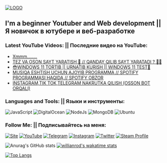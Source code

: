 [![LOGO](https://github.com/UZBase/UZBase/blob/main/assets/logo.png)](https://www.youtube.com/c/UZBase)

## I'm a beginner Youtuber and Web development || Я новичок в ютубере и веб-разработке

### Latest YouTube Videos: || Последние видео на YouTube:

<!-- YOUTUBE:START -->
- [Xmmm........](https://www.youtube.com/watch?v=FXDqi_C1TJ0)
- [TEZ VA OSON SAYT YARATISH 🧨 // QANDAY QILIB SAYT YARATADI ? 🤩🧨](https://www.youtube.com/watch?v=zqeHYeTXnps)
- [😳WINDOWS 11 TORTIB || URNATIB KURISH || WINDOWS 11 TEST🥺](https://www.youtube.com/watch?v=9psnSb8kxXY)
- [MUSIQA ESHTISH UCHUN AJOYIB PROGRAMMA // SPOTIFY PROGRAMMASI HAQIDA // SPOTIFY OBZOR](https://www.youtube.com/watch?v=GtQHqSyU7MQ)
- [INSTAGRAM,TIK TOK,TELEGRAM NAKRUTKA QILISH (OSSON BOT ORQALI)](https://www.youtube.com/watch?v=iDoutykpmUY)
<!-- YOUTUBE:END -->

### Languages and Tools: || Языки и инструменты:

![JavaScript](https://img.shields.io/badge/-JavaScript-1C0B1A?style=for-the-badge&logo=JavaScript&logoColor=E9D54D)
![DigitalOcean](https://img.shields.io/badge/-DigitalOcean-1C0B1A?style=for-the-badge&logo=DigitalOcean&logoColor=E9D54D)
![NodeJs](https://img.shields.io/badge/-NodeJS-1C0B1A?style=for-the-badge&logo=nodedotjs&logoColor=E9D54D)
![MongoDB](https://img.shields.io/badge/-MongoDB-1C0B1A?style=for-the-badge&logo=MongoDB&logoColor=E9D54D)
![Ubuntu](https://img.shields.io/badge/-ubuntu-1C0B1A?style=for-the-badge&logo=ubuntu&logoColor=E9D54D)

### Follow Me: || Подписывайтесь на меня:

[![Site](https://img.shields.io/badge/-MySite-1C0B1A?style=for-the-badge&logo=Internet&logoColor=FF0000)](https://UZBase.uz)
[![YouTube](https://img.shields.io/badge/-YouTube-1C0B1A?style=for-the-badge&logo=YouTube&logoColor=FF0000)](https://www.youtube.com/c/UZBase)
[![Telegram](https://img.shields.io/badge/-Telegram-1C0B1A?style=for-the-badge&logo=telegram&logoColor=27A0D9)](https://t.me/Um4rj0n)
[![Instagram](https://img.shields.io/badge/-Instagram-1C0B1A?style=for-the-badge&logo=instagram&logoColor=B4068E)](https://www.instagram.com/Um4rj0n)
[![Twitter](https://img.shields.io/badge/-Twitter-1C0B1A?style=for-the-badge&logo=Twitter&logoColor=1C9DEB)](https://twitter.com/UZBase)
[![Steam Profile](https://img.shields.io/badge/-Steam-1C0B1A?style=for-the-badge&logo=Steam&logoColor=FF0000)](https://steamcommunity.com/profiles/76561199014469830)

![Anurag's GitHub stats](https://github-readme-stats.vercel.app/api?username=UZBase&hide=contribs,prs&count_private=true&show_icons=true&theme=tokyonight)
[![willianrod's wakatime stats](https://github-readme-stats.vercel.app/api/wakatime?username=willianrod)](https://github.com/UZBase/github-readme-stats)

[![Top Langs](https://github-readme-stats.vercel.app/api/top-langs/?username=UZBase&layout=compact)](https://github.com/UZBase/github-readme-stats)


